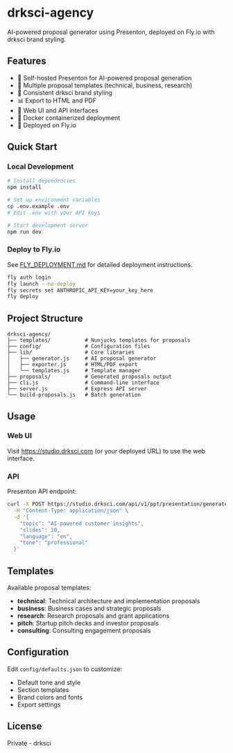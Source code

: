 # drksci-agency

AI-powered proposal generator using Presenton, deployed on Fly.io with drksci brand styling.

## Features

- 🤖 Self-hosted Presenton for AI-powered proposal generation
- 📄 Multiple proposal templates (technical, business, research)
- 🎨 Consistent drksci brand styling
- 📊 Export to HTML and PDF
- 🔧 Web UI and API interfaces
- 🐳 Docker containerized deployment
- 🚀 Deployed on Fly.io

## Quick Start

### Local Development

```bash
# Install dependencies
npm install

# Set up environment variables
cp .env.example .env
# Edit .env with your API keys

# Start development server
npm run dev
```

### Deploy to Fly.io

See [FLY_DEPLOYMENT.md](FLY_DEPLOYMENT.md) for detailed deployment instructions.

```bash
fly auth login
fly launch --no-deploy
fly secrets set ANTHROPIC_API_KEY=your_key_here
fly deploy
```

## Project Structure

```
drksci-agency/
├── templates/           # Nunjucks templates for proposals
├── config/              # Configuration files
├── lib/                 # Core libraries
│   ├── generator.js     # AI proposal generator
│   ├── exporter.js      # HTML/PDF export
│   └── templates.js     # Template manager
├── proposals/           # Generated proposals output
├── cli.js               # Command-line interface
├── server.js            # Express API server
└── build-proposals.js   # Batch generation
```

## Usage

### Web UI

Visit https://studio.drksci.com (or your deployed URL) to use the web interface.

### API

Presenton API endpoint:

```bash
curl -X POST https://studio.drksci.com/api/v1/ppt/presentation/generate \
  -H "Content-Type: application/json" \
  -d '{
    "topic": "AI-powered customer insights",
    "slides": 10,
    "language": "en",
    "tone": "professional"
  }'
```

## Templates

Available proposal templates:

- **technical**: Technical architecture and implementation proposals
- **business**: Business cases and strategic proposals
- **research**: Research proposals and grant applications
- **pitch**: Startup pitch decks and investor proposals
- **consulting**: Consulting engagement proposals

## Configuration

Edit `config/defaults.json` to customize:

- Default tone and style
- Section templates
- Brand colors and fonts
- Export settings

## License

Private - drksci
